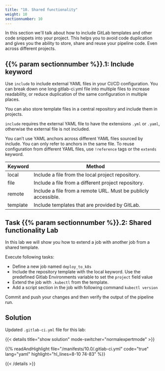 ```yaml
---
title: "10. Shared functionality"
weight: 10
sectionnumber: 10
---
```


In this section we'll talk about how to include GitLab templates and other code snippets into your project.
This helps you to avoid code duplication and gives you the ability to store, share and reuse your pipeline code. Even across different projects.


## {{% param sectionnumber %}}.1: Include keyword

Use `include` to include external YAML files in your CI/CD configuration. You can break down one long gitlab-ci.yml file into multiple files to increase readability, or reduce duplication of the same configuration in multiple places.


You can also store template files in a central repository and include them in projects.

`include` requires the external YAML file to have the extensions `.yml` or `.yaml`, otherwise the external file is not included.

You can’t use YAML anchors across different YAML files sourced by include. You can only refer to anchors in the same file. To reuse configuration from different YAML files, use `!reference` tags or the `extends` keyword.

| Keyword   | Method                                                         |
|-----------|----------------------------------------------------------------|
| local     | Include a file from the local project repository.              |
| file      | Include a file from a different project repository.            |
| remote    | Include a file from a remote URL. Must be publicly accessible. |
| template  | Include templates that are provided by GitLab.                 |


## Task {{% param sectionnumber %}}.2: Shared functionality Lab

In this lab we will show you how to extend a job with another job from a shared template.

Execute following tasks:

* Define a new job named `deploy_to_k8s`
* Include the repository template with the local keyword. Use the predefined Gitlab Environments variable to set the `project` field value
* Extend the job with `.kubectl` from the template.
* Add a script section in the job with following command `kubectl version`

Commit and push your changes and then verify the output of the pipeline run.


## Solution

Updated `.gitlab-ci.yml` file for this lab:

{{< details title="show solution" mode-switcher="normalexpertmode" >}}

{{% readAndHighlight file="/manifests/10.0/.gitlab-ci.yml" code="true" lang="yaml" highlight="hl_lines=8-10 74-83" %}}

{{< /details >}}
